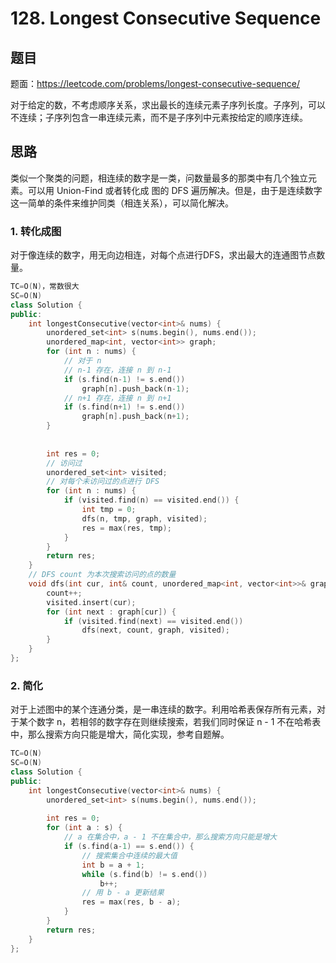 # 128. Longest Consecutive Sequence

## 题目

题面：https://leetcode.com/problems/longest-consecutive-sequence/

对于给定的数，不考虑顺序关系，求出最长的连续元素子序列长度。子序列，可以不连续；子序列包含一串连续元素，而不是子序列中元素按给定的顺序连续。

## 思路

类似一个聚类的问题，相连续的数字是一类，问数量最多的那类中有几个独立元素。可以用 Union-Find 或者转化成 图的 DFS 遍历解决。但是，由于是连续数字这一简单的条件来维护同类（相连关系），可以简化解决。

### 1. 转化成图

对于像连续的数字，用无向边相连，对每个点进行DFS，求出最大的连通图节点数量。

``` c++
TC=O(N)，常数很大
SC=O(N)
class Solution {
public:
    int longestConsecutive(vector<int>& nums) {
        unordered_set<int> s(nums.begin(), nums.end());
        unordered_map<int, vector<int>> graph;
        for (int n : nums) {
            // 对于 n
            // n-1 存在，连接 n 到 n-1
            if (s.find(n-1) != s.end())
                graph[n].push_back(n-1);
            // n+1 存在，连接 n 到 n+1
            if (s.find(n+1) != s.end())
                graph[n].push_back(n+1);
        }
        
        
        int res = 0;
        // 访问过
        unordered_set<int> visited;
        // 对每个未访问过的点进行 DFS
        for (int n : nums) {
            if (visited.find(n) == visited.end()) {
                int tmp = 0;
                dfs(n, tmp, graph, visited);
                res = max(res, tmp);
            }
        }
        return res;
    }
    // DFS count 为本次搜索访问的点的数量
    void dfs(int cur, int& count, unordered_map<int, vector<int>>& graph, unordered_set<int>& visited) {
        count++;
        visited.insert(cur);
        for (int next : graph[cur]) {
            if (visited.find(next) == visited.end())
                dfs(next, count, graph, visited);
        }
    }
};
```

### 2. 简化

对于上述图中的某个连通分类，是一串连续的数字。利用哈希表保存所有元素，对于某个数字 n，若相邻的数字存在则继续搜索，若我们同时保证 n - 1 不在哈希表中，那么搜索方向只能是增大，简化实现，参考自题解。

``` c++
TC=O(N)
SC=O(N)
class Solution {
public:
    int longestConsecutive(vector<int>& nums) {
        unordered_set<int> s(nums.begin(), nums.end());
        
        int res = 0;
        for (int a : s) {
            // a 在集合中，a - 1 不在集合中，那么搜索方向只能是增大
            if (s.find(a-1) == s.end()) {
                // 搜索集合中连续的最大值
                int b = a + 1;
                while (s.find(b) != s.end())
                    b++;
                // 用 b - a 更新结果
                res = max(res, b - a);
            }
        }
        return res;
    }
};
```
